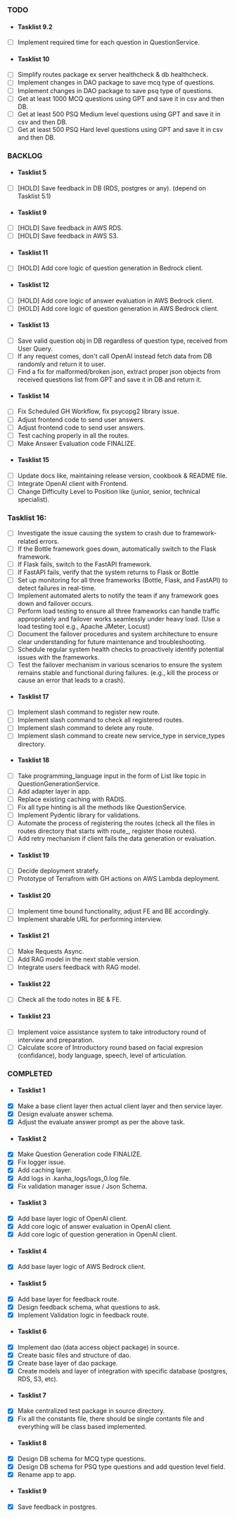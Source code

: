 ### TODO


- #### Tasklist 9.2
- [ ] Implement required time for each question in QuestionService.

- #### Tasklist 10
- [ ] Simplify routes package ex server healthcheck & db healthcheck.
- [ ] Implement changes in DAO package to save mcq type of questions.
- [ ] Implement changes in DAO package to save psq type of questions.
- [ ] Get at least 1000 MCQ questions using GPT and save it in csv and then DB.
- [ ] Get at least 500 PSQ Medium level questions using GPT and save it in csv and then DB.
- [ ] Get at least 500 PSQ Hard level questions using GPT and save it in csv and then DB.

### BACKLOG

- #### Tasklist 5
- [ ] [HOLD] Save feedback in DB (RDS, postgres or any). (depend on Tasklist 5.1)

- #### Tasklist 9
- [ ] [HOLD] Save feedback in AWS RDS.
- [ ] [HOLD] Save feedback in AWS S3.

- #### Tasklist 11
- [ ] [HOLD] Add core logic of question generation in Bedrock client.

- #### Tasklist 12
- [ ] [HOLD] Add core logic of answer evaluation in AWS Bedrock client.
- [ ] [HOLD] Add core logic of question generation in AWS Bedrock client.

- #### Tasklist 13
- [ ] Save valid question obj in DB regardless of question type, received from User Query.
- [ ] If any request comes, don't call OpenAI instead fetch data from DB randomly and return it to user.
- [ ] Find a fix for malformed/broken json, extract proper json objects from received questions list from GPT and save it in DB and return it.

- #### Tasklist 14
- [ ] Fix Scheduled GH Workflow, fix psycopg2 library issue.
- [ ] Adjust frontend code to send user answers.
- [ ] Adjust frontend code to send user answers.
- [ ] Test caching properly in all the routes.
- [ ] Make Answer Evaluation code FINALIZE.

- #### Tasklist 15
- [ ] Update docs like, maintaining release version, cookbook & README file.
- [ ] Integrate OpenAI client with Frontend.
- [ ] Change Difficulty Level to Position like (junior, senior, technical specialist).

### Tasklist 16:

- [ ] Investigate the issue causing the system to crash due to framework-related errors.
- [ ] If the Bottle framework goes down, automatically switch to the Flask framework.
- [ ] If Flask fails, switch to the FastAPI framework.
- [ ] If FastAPI fails, verify that the system returns to Flask or Bottle
- [ ] Set up monitoring for all three frameworks (Bottle, Flask, and FastAPI) to detect failures in real-time.
- [ ] Implement automated alerts to notify the team if any framework goes down and failover occurs.
- [ ] Perform load testing to ensure all three frameworks can handle traffic appropriately and failover works seamlessly under heavy load. (Use a load testing tool e.g., Apache JMeter, Locust)
- [ ] Document the failover procedures and system architecture to ensure clear understanding for future maintenance and troubleshooting.
- [ ] Schedule regular system health checks to proactively identify potential issues with the frameworks.
- [ ] Test the failover mechanism in various scenarios to ensure the system remains stable and functional during failures. (e.g., kill the process or cause an error that leads to a crash).

- #### Tasklist 17
- [ ] Implement slash command to register new route.
- [ ] Implement slash command to check all registered routes.
- [ ] Implement slash command to delete any route.
- [ ] Implement slash command to create new service_type in service_types directory.

- #### Tasklist 18
- [ ] Take programming_language input in the form of List like topic in QuestionGenerationService.
- [ ] Add adapter layer in app.
- [ ] Replace existing caching with RADIS.
- [ ] Fix all type hinting is all the methods like QuestionService.
- [ ] Implement Pydentic library for validations.
- [ ] Automate the process of registering the routes (check all the files in routes directory that starts with route\_, register those routes).
- [ ] Add retry mechanism if client fails the data generation or evaluation.

- #### Tasklist 19
- [ ] Decide deployment stratefy.
- [ ] Prototype of Terrafrom with GH actions on AWS Lambda deployment.

- #### Tasklist 20
- [ ] Implement time bound functionality, adjust FE and BE accordingly.
- [ ] Implement sharable URL for performing interview.

- #### Tasklist 21
- [ ] Make Requests Async.
- [ ] Add RAG model in the next stable version.
- [ ] Integrate users feedback with RAG model.

- #### Tasklist 22
- [ ] Check all the todo notes in BE & FE.

- #### Tasklist 23
- [ ] Implement voice assistance system to take introductory round of interview and preparation.
- [ ] Calculate score of Introductory round based on facial expresion (confidance), body language, speech, level of articulation.

### COMPLETED

- #### Tasklist 1
- [x] Make a base client layer then actual client layer and then service layer.
- [x] Design evaluate answer schema.
- [x] Adjust the evaluate answer prompt as per the above task.

- #### Tasklist 2
- [x] Make Question Generation code FINALIZE.
- [x] Fix logger issue.
- [x] Add caching layer.
- [x] Add logs in .kanha_logs/logs_0.log file.
- [x] Fix validation manager issue / Json Schema.

- #### Tasklist 3
- [x] Add base layer logic of OpenAI client.
- [x] Add core logic of answer evaluation in OpenAI client.
- [x] Add core logic of question generation in OpenAI client.

- #### Tasklist 4
- [x] Add base layer logic of AWS Bedrock client.

- #### Tasklist 5
- [x] Add base layer for feedback route.
- [x] Design feedback schema, what questions to ask.
- [x] Implement Validation logic in feedback route.

- #### Tasklist 6
- [x] Implement dao (data access object package) in source.
- [x] Create basic files and structure of dao.
- [x] Create base layer of dao package.
- [x] Create models and layer of integration with specific database (postgres, RDS, S3, etc).

- #### Tasklist 7
- [x] Make centralized test package in source directory.
- [x] Fix all the constants file, there should be single contants file and everything will be class based implemented.

- #### Tasklist 8
- [x] Design DB schema for MCQ type questions.
- [x] Design DB schema for PSQ type questions and add question level field.
- [x] Rename app to app.

- #### Tasklist 9
- [x] Save feedback in postgres.
